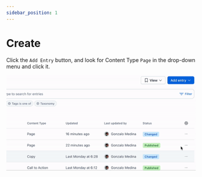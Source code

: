 ```yaml
---
sidebar_position: 1
---
```


# Create

Click the `Add Entry` button, and look for Content Type `Page` in the drop-down menu and click it.

![Create page](/img/screen23.gif)
